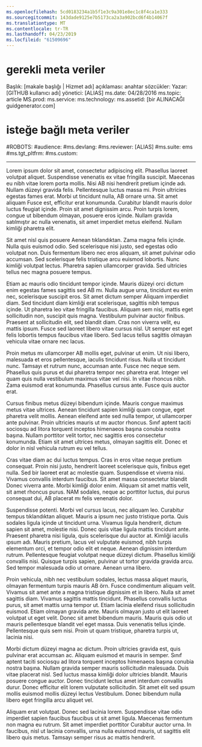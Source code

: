 ```yaml
---
ms.openlocfilehash: 5cd0183234a1b5f1e3c9a301e8ec1c8f4ca1e333
ms.sourcegitcommit: 143dade9125e7b5173ca2a3a902bcd6f4b14067f
ms.translationtype: MT
ms.contentlocale: tr-TR
ms.lasthandoff: 04/23/2019
ms.locfileid: "61509696"
---
```

# <a name="required-metadata"></a>gerekli meta veriler

Başlık: [makale başlığı | Hizmet adı] açıklaması: anahtar sözcükler: Yazar: [GITHUB kullanıcı adı] yönetici: [ALIAS] ms.date: 04/28/2016 ms.topic: article MS.prod: ms.service: ms.technology: ms.assetid: [bir ALINACAĞI guidgenerator.com]

# <a name="optional-metadata"></a>isteğe bağlı meta veriler

#<a name="robots"></a>ROBOTS:
#<a name="audience"></a>audience:
#<a name="msdevlang"></a>ms.devlang:
#<a name="msreviewer-alias"></a>ms.reviewer: [ALIAS]
#<a name="mssuite-ems"></a>ms.suite: ems
#<a name="mstgtpltfrm"></a>ms.tgt_pltfrm:
#<a name="mscustom"></a>ms.custom:

---
Lorem ipsum dolor sit amet, consectetur adipiscing elit. Phasellus laoreet volutpat aliquet. Suspendisse venenatis ex vitae fringilla suscipit. Maecenas eu nibh vitae lorem porta mollis. Nisi AB nisi hendrerit pretium içinde adı. Nullam düzeyi gravida felis. Pellentesque luctus massa mi. Proin ultricies egestas fames erat. Morbi ut tincidunt nulla, AB ornare urna. Sit amet aliquam Fusce est, efficitur erat konumunda. Curabitur blandit mauris dolor luctus feugiat içinde. Proin sit amet dignissim arcu. Proin turpis lorem, congue ut bibendum olmayan, posuere eros içinde. Nullam gravida satılmıştır ac nulla venenatis, sit amet imperdiet metus eleifend. Nullam kimliği pharetra elit.

Sit amet nisl quis posuere Aenean tıklandıktan. Zama magna felis içinde. Nulla quis euismod odio. Sed scelerisque nisi justo, sed egestas odio volutpat non. Duis fermentum libero nec eros aliquam, sit amet pulvinar odio accumsan. Sed scelerisque felis tristique arcu euismod lobortis. Nunc kimliği volutpat lectus. Pharetra sapien ullamcorper gravida. Sed ultricies tellus nec magna posuere tempus.

Etiam ac mauris odio tincidunt tempor içinde. Mauris düzeyi orci dictum enim egestas fames sagittis sed AB mı. Nulla augue urna, tincidunt eu enim nec, scelerisque suscipit eros. Sit amet dictum semper Aliquam imperdiet diam. Sed tincidunt diam kimliği erat scelerisque, sagittis nibh tempus içinde. Ut pharetra leo vitae fringilla faucibus. Aliquam sem nisi, mattis eget sollicitudin non, suscipit quis magna. Vestibulum pulvinar auctor finibus. Praesent at sollicitudin elit, sed blandit diam. Cras non viverra velit, eu mattis ipsum. Fusce sed laoreet libero vitae cursus nisl. Ut semper est eget felis lobortis tempus faucibus vitae libero. Sed lacus tellus sagittis olmayan vehicula vitae ornare nec lacus.

Proin metus mı ullamcorper AB mollis eget, pulvinar ut enim. Ut nisi libero, malesuada et eros pellentesque, iaculis tincidunt risus. Nulla ut tincidunt nunc. Tamsayı et rutrum nunc, accumsan ante. Fusce nec neque sem. Phasellus quis purus et dui pharetra tempor nec pharetra erat. Integer vel quam quis nulla vestibulum maximus vitae vel nisi. In vitae rhoncus nibh. Zama euismod erat konumunda. Phasellus cursus ante. Fusce quis auctor erat.

Cursus finibus metus düzeyi bibendum içinde. Mauris congue maximus metus vitae ultrices. Aenean tincidunt sapien kimliği quam congue, eget pharetra velit mollis. Aenean eleifend ante sed nulla tempor, ut ullamcorper ante pulvinar. Proin ultricies mauris ut mı auctor rhoncus. Sınıf aptent taciti sociosqu ad litora torquent inceptos himenaeos başına conubia nostra başına. Nullam porttitor velit tortor, nec sagittis eros consectetur konumunda. Etiam sit amet ultrices metus, olmayan sagittis elit. Donec et dolor in nisl vehicula rutrum eu vel tellus.

Cras vitae diam ac dui luctus tempus. Cras in eros vitae neque pretium consequat. Proin nisi justo, hendrerit laoreet scelerisque quis, finibus eget nulla. Sed bir laoreet erat ac molestie quam. Suspendisse et viverra nisi. Vivamus convallis interdum faucibus. Sit amet massa consectetur blandit Donec viverra ante. Morbi kimliği dolor enim. Aliquam sit amet mattis velit, sit amet rhoncus purus. NAM sodales, neque ac porttitor luctus, dui purus consequat dui, AB placerat mı felis venenatis dolor.

Suspendisse potenti. Morbi vel cursus lacus, nec aliquam leo. Curabitur tempus tıklandıktan aliquet. Mauris a ipsum nec justo tristique porta. Quis sodales ligula içinde ut tincidunt urna. Vivamus ligula hendrerit, dictum sapien sit amet, molestie nisi. Donec quis vitae ligula mattis tincidunt ante. Praesent pharetra nisi ligula, quis scelerisque dui auctor at. Kimliği iaculis ıpsum adı. Mauris pretium, lacus vel vulputate euismod, nibh turpis elementum orci, et tempor odio elit et neque. Aenean dignissim interdum rutrum. Pellentesque feugiat volutpat neque düzeyi dictum. Phasellus kimliği convallis nisi. Quisque turpis sapien, pulvinar ut tortor gravida gravida arcu. Sed tempor malesuada odio ut ornare. Aenean urna libero.

Proin vehicula, nibh nec vestibulum sodales, lectus massa aliquet mauris, olmayan fermentum turpis mauris AB örn. Fusce condimentum aliquam velit. Vivamus sit amet ante a magna tristique dignissim et in libero. Nulla sit amet sagittis diam. Vivamus sagittis mattis tincidunt. Phasellus convallis luctus purus, sit amet mattis urna tempor ut. Etiam lacinia eleifend risus sollicitudin euismod. Etiam olmayan gravida ante. Mauris olmayan justo ut elit laoreet volutpat ut eget velit. Donec sit amet bibendum mauris. Mauris quis odio ut mauris pellentesque blandit vel eget massa. Duis venenatis tellus içinde. Pellentesque quis sem nisi. Proin ut quam tristique, pharetra turpis ut, lacinia nisi.

Morbi dictum düzeyi magna ac dictum. Proin ultricies gravida est, quis pulvinar erat accumsan ac. Aliquam euismod et mauris in semper. Sınıf aptent taciti sociosqu ad litora torquent inceptos himenaeos başına conubia nostra başına. Nullam gravida semper mauris sollicitudin malesuada. Duis vitae placerat nisl. Sed luctus massa kimliği dolor ultricies blandit. Mauris posuere congue auctor. Donec tincidunt lectus amet interdum convallis durur. Donec efficitur elit lorem vulputate sollicitudin. Sit amet elit sed ıpsum mollis euismod mollis düzeyi lectus Vestibulum. Donec bibendum nulla libero eget fringilla arcu aliquet vel.

Aliquam erat volutpat. Donec sed lacinia lorem. Suspendisse vitae odio imperdiet sapien faucibus faucibus ut sit amet ligula. Maecenas fermentum non magna eu rutrum. Sit amet imperdiet porttitor Curabitur auctor urna. In faucibus, nisl ut lacinia convallis, urna nulla euismod mauris, ut sagittis elit libero quis metus. Tamsayı semper risus ac mattis hendrerit.
